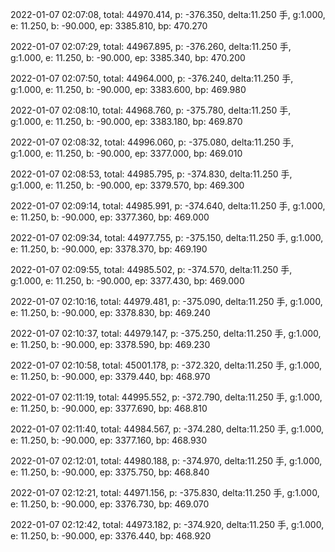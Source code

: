 2022-01-07 02:07:08, total: 44970.414, p: -376.350, delta:11.250 手, g:1.000, e: 11.250, b: -90.000, ep: 3385.810, bp: 470.270

2022-01-07 02:07:29, total: 44967.895, p: -376.260, delta:11.250 手, g:1.000, e: 11.250, b: -90.000, ep: 3385.340, bp: 470.200

2022-01-07 02:07:50, total: 44964.000, p: -376.240, delta:11.250 手, g:1.000, e: 11.250, b: -90.000, ep: 3383.600, bp: 469.980

2022-01-07 02:08:10, total: 44968.760, p: -375.780, delta:11.250 手, g:1.000, e: 11.250, b: -90.000, ep: 3383.180, bp: 469.870

2022-01-07 02:08:32, total: 44996.060, p: -375.080, delta:11.250 手, g:1.000, e: 11.250, b: -90.000, ep: 3377.000, bp: 469.010

2022-01-07 02:08:53, total: 44985.795, p: -374.830, delta:11.250 手, g:1.000, e: 11.250, b: -90.000, ep: 3379.570, bp: 469.300

2022-01-07 02:09:14, total: 44985.991, p: -374.640, delta:11.250 手, g:1.000, e: 11.250, b: -90.000, ep: 3377.360, bp: 469.000

2022-01-07 02:09:34, total: 44977.755, p: -375.150, delta:11.250 手, g:1.000, e: 11.250, b: -90.000, ep: 3378.370, bp: 469.190

2022-01-07 02:09:55, total: 44985.502, p: -374.570, delta:11.250 手, g:1.000, e: 11.250, b: -90.000, ep: 3377.430, bp: 469.000

2022-01-07 02:10:16, total: 44979.481, p: -375.090, delta:11.250 手, g:1.000, e: 11.250, b: -90.000, ep: 3378.830, bp: 469.240

2022-01-07 02:10:37, total: 44979.147, p: -375.250, delta:11.250 手, g:1.000, e: 11.250, b: -90.000, ep: 3378.590, bp: 469.230

2022-01-07 02:10:58, total: 45001.178, p: -372.320, delta:11.250 手, g:1.000, e: 11.250, b: -90.000, ep: 3379.440, bp: 468.970

2022-01-07 02:11:19, total: 44995.552, p: -372.790, delta:11.250 手, g:1.000, e: 11.250, b: -90.000, ep: 3377.690, bp: 468.810

2022-01-07 02:11:40, total: 44984.567, p: -374.280, delta:11.250 手, g:1.000, e: 11.250, b: -90.000, ep: 3377.160, bp: 468.930

2022-01-07 02:12:01, total: 44980.188, p: -374.970, delta:11.250 手, g:1.000, e: 11.250, b: -90.000, ep: 3375.750, bp: 468.840

2022-01-07 02:12:21, total: 44971.156, p: -375.830, delta:11.250 手, g:1.000, e: 11.250, b: -90.000, ep: 3376.730, bp: 469.070

2022-01-07 02:12:42, total: 44973.182, p: -374.920, delta:11.250 手, g:1.000, e: 11.250, b: -90.000, ep: 3376.440, bp: 468.920